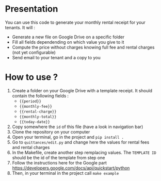 # Presentation
You can use this code to generate your monthly rental receipt for your tenants.
It will : 
- Generate a new file on Google Drive on a specific folder
- Fill all fields dependending on which value you give to it
- Compute the price without charges knowing full fee and rental charges (not yet configurable)
- Send email to your tenant and a copy to you

# How to use ? 

1. Create a folder on your Google Drive with a template receipt. It should contain the following fields : 
    - `{{period}}`
    - `{{monthly-fee}}`
    - `{{rental-charge}}`
    - `{{monthly-total}}`
    - `{{today-date}}`
2. Copy somewhere the `id` of this file (have a look in navigation bar)
3. Clone the repository on your computer
4. Open your terminal, go in the project and `pip install .`
5. Go to `quittances/edit.py` and change here the values for rental fees and rental charges
6. In the Makefile, create another step remplacing values. The `TEMPLATE ID` should be the id of the template from step one
7. Follow the instructions here for the Google part https://developers.google.com/docs/api/quickstart/python
8. Then, in your terminal in the project call `make example`

